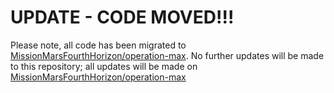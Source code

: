 # UPDATE - CODE MOVED!!!

Please note, all code has been migrated to [MissionMarsFourthHorizon/operation-max](https://github.com/MissionMarsFourthHorizon/operation-max). No further updates will be made to this repository; all updates will be made on [MissionMarsFourthHorizon/operation-max](https://github.com/MissionMarsFourthHorizon/operation-max)
